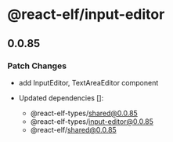 # @react-elf/input-editor

## 0.0.85

### Patch Changes

- add InputEditor, TextAreaEditor component

- Updated dependencies []:
  - @react-elf-types/shared@0.0.85
  - @react-elf-types/input-editor@0.0.85
  - @react-elf/shared@0.0.85
